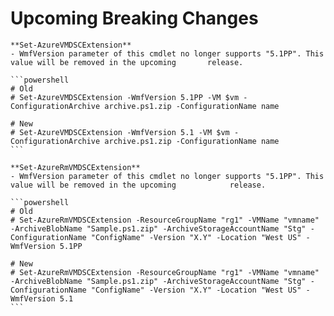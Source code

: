 <!--
    Please leave this section at the top of the breaking change documentation.

    New breaking changes should go under the section titled "Upcoming Breaking Changes", and should adhere to the following format:

    # Upcoming Breaking Changes

    ## Release X.0.0 - January 2017

    The following cmdlets were affected this release:

    **Cmdlet 1**
    - Description of what has changed

    ```powershell
    # Old
    # Sample of how the cmdlet was previously called

    # New
    # Sample of how the cmdlet should now be called
    ```

    Note: the above section follows the template found in the link below: 

    https://github.com/Azure/azure-powershell/blob/dev/documentation/breaking-changes/breaking-change-template.md
-->

# Upcoming Breaking Changes
    **Set-AzureVMDSCExtension**
    - WmfVersion parameter of this cmdlet no longer supports "5.1PP". This value will be removed in the upcoming       release.

    ```powershell
    # Old
    # Set-AzureVMDSCExtension -WmfVersion 5.1PP -VM $vm -ConfigurationArchive archive.ps1.zip -ConfigurationName name

    # New
    # Set-AzureVMDSCExtension -WmfVersion 5.1 -VM $vm -ConfigurationArchive archive.ps1.zip -ConfigurationName name
    ```

    **Set-AzureRmVMDSCExtension**
    - WmfVersion parameter of this cmdlet no longer supports "5.1PP". This value will be removed in the upcoming            release.

    ```powershell
    # Old
    # Set-AzureRmVMDSCExtension -ResourceGroupName "rg1" -VMName "vmname" -ArchiveBlobName "Sample.ps1.zip" -ArchiveStorageAccountName "Stg" -ConfigurationName "ConfigName" -Version "X.Y" -Location "West US" -WmfVersion 5.1PP

    # New
    # Set-AzureRmVMDSCExtension -ResourceGroupName "rg1" -VMName "vmname" -ArchiveBlobName "Sample.ps1.zip" -ArchiveStorageAccountName "Stg" -ConfigurationName "ConfigName" -Version "X.Y" -Location "West US" -WmfVersion 5.1
    ```